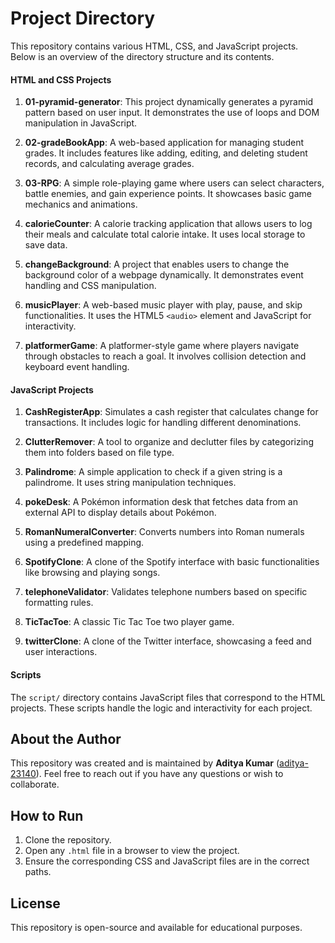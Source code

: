 # Project Directory

This repository contains various HTML, CSS, and JavaScript projects. Below is an overview of the directory structure and its contents.

#### HTML and CSS Projects

1. **01-pyramid-generator**: This project dynamically generates a pyramid pattern based on user input. It demonstrates the use of loops and DOM manipulation in JavaScript.

2. **02-gradeBookApp**: A web-based application for managing student grades. It includes features like adding, editing, and deleting student records, and calculating average grades.

3. **03-RPG**: A simple role-playing game where users can select characters, battle enemies, and gain experience points. It showcases basic game mechanics and animations.

4. **calorieCounter**: A calorie tracking application that allows users to log their meals and calculate total calorie intake. It uses local storage to save data.

5. **changeBackground**: A project that enables users to change the background color of a webpage dynamically. It demonstrates event handling and CSS manipulation.

6. **musicPlayer**: A web-based music player with play, pause, and skip functionalities. It uses the HTML5 `<audio>` element and JavaScript for interactivity.

7. **platformerGame**: A platformer-style game where players navigate through obstacles to reach a goal. It involves collision detection and keyboard event handling.

#### JavaScript Projects

1. **CashRegisterApp**: Simulates a cash register that calculates change for transactions. It includes logic for handling different denominations.

2. **ClutterRemover**: A tool to organize and declutter files by categorizing them into folders based on file type.

3. **Palindrome**: A simple application to check if a given string is a palindrome. It uses string manipulation techniques.

4. **pokeDesk**: A Pokémon information desk that fetches data from an external API to display details about Pokémon.

5. **RomanNumeralConverter**: Converts numbers into Roman numerals using a predefined mapping.

6. **SpotifyClone**: A clone of the Spotify interface with basic functionalities like browsing and playing songs.

7. **telephoneValidator**: Validates telephone numbers based on specific formatting rules.

8. **TicTacToe**: A classic Tic Tac Toe two player game.

9. **twitterClone**: A clone of the Twitter interface, showcasing a feed and user interactions.

#### Scripts

The `script/` directory contains JavaScript files that correspond to the HTML projects. These scripts handle the logic and interactivity for each project.

## About the Author

This repository was created and is maintained by **Aditya Kumar** ([aditya-23140](https://github.com/aditya-23140)). Feel free to reach out if you have any questions or wish to collaborate.

## How to Run

1. Clone the repository.
2. Open any `.html` file in a browser to view the project.
3. Ensure the corresponding CSS and JavaScript files are in the correct paths.

## License

This repository is open-source and available for educational purposes.
